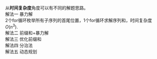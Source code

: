从**时间复杂度**角度可以有不同的解题思路。  
解法一 暴力解  
2个for循环枚举所有子序列的首尾位置，1个for循环求解序列和，时间复杂度$O(n^3)$.  
解法二 前缀和+暴力解  
解法三 优化前缀和  
解法四 分治法  
解法五 动态规划
